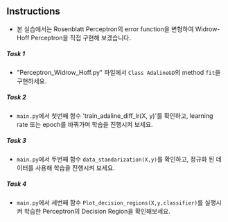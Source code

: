 ## Instructions

- 본 실습에서는 Rosenblatt Perceptron의 error function을 변형하여 Widrow-Hoff Perceptron을 직접 구현해 보겠습니다.

##### Task 1
- "Perceptron_Widrow_Hoff.py" 파일에서 `Class AdalineGD`의 method `fit`을 구현하세요.

##### Task 2
- `main.py`에서 첫번째 함수 'train_adaline_diff_lr(X, y)'를 확인하고, learning rate 또는 epoch를 바꿔가며 학습을 진행시켜 보세요.

##### Task 3
- `main.py`에서 두번째 함수 `data_standarization(X,y)`를 확인하고, 정규화 된 데이터를 사용해 학습을 진행시켜 보세요.

##### Task 4
- `main.py`에서 세번째 함수 `Plot_decision_regions(X,y,classifier)`를 실행시켜 학습한 Perceptron의 Decision Region을 확인해보세요.